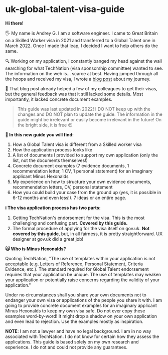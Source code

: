 # uk-global-talent-visa-guide

**Hi there!**

🖐️ My name is Andrey G. I am a software engineer. I came to Great Britain on a Skilled Worker visa in 2021 and transferred to a Global Talent one in March 2022. Once I made that leap, I decided I want to help others do the same. 

🔍 Working on my application, I constantly banged my head against the wall searching for what TechNation (visa sponsorship committee) wanted to see. The information on the web is... scarce at best. Having jumped through all the hoops and received my visa, I wrote a [blog post](https://blog.goncharov.ai/getting-a-talent-visa-in-the-uk-for-mortals) about my journey. 

🤯 That blog post already helped a few of my colleagues to get their visas, but the general feedback was that it still lacked some details. Most importantly, it lacked concrete document examples.

> This guide was last updated in 2022! I DO NOT keep up with the changes and DO NOT plan to update the guide. The information in the guide might be irrelevant or easily become irrelevant in the future! On the bright side, it is free 😉

**🌱 In this new guide you will find:**

1. How a Global Talent visa is different from a Skilled worker visa
2. How the application process looks like
3. A list of documents I provided to support my own application (only the list, not the documents themselves!)
4. Concrete document examples (7 evidence documents, 1 recommendation letter, 1 CV, 1 personal statement) for an imaginary applicant Minus Hexonalds
5. My experience on how to structure your own evidence documents, recommendation letters, CV, personal statement
6. How you could build your case from the ground up (yes, it is possible in 6-12 months and even less!). 7 ideas or an entire page.

**ℹ️ The visa application process has two parts:**

1. Getting TechNation's endorsement for the visa. This is the most challenging and confusing part. **Covered by this guide.**
2. The formal procedure of applying for the visa itself on gov.uk. **Not covered by this guide**, but, in all fairness, it is pretty straightforward. UX designer at gov.uk did a great job!

**🙀 Who is Minus Hexonalds?** 

Quoting TechNation, "The use of templates within your application is not acceptable (e.g. Letters of Reference, Personal Statement, Criteria Evidence, etc.). The standard required for Global Talent endorsement requires that your application be unique. The use of templates may weaken your application or potentially raise concerns regarding the validity of your application."

Under no circumstances shall you share your own documents not to endanger your own visa or applications of the people you share it with. I am going to provide concrete document examples for an imaginary applicant Minus Hexonalds to keep my own visa safe. Do not ever copy these examples word-by-word! It might drop a shadow on your own application and even lead to rejection. Use the examples mostly as inspiration.

**NOTE**: I am not a lawyer and have no legal background. I am in no way associated with TechNation. I do not know for certain how they assess the applications. This guide is based solely on my own research and experience. I do not and could not provide any guarantees.
